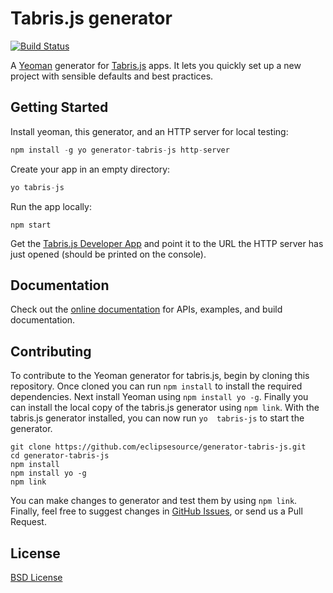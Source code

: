 # Tabris.js generator

[![Build Status](https://travis-ci.org/eclipsesource/generator-tabris-js.svg?branch=master)](https://travis-ci.org/eclipsesource/generator-tabris-js)

A [Yeoman](http://yeoman.io) generator for [Tabris.js](https://tabrisjs.com/) apps. It lets you quickly set up a new project with sensible defaults and best practices.

## Getting Started

Install yeoman, this generator, and an HTTP server for local testing:

```js
npm install -g yo generator-tabris-js http-server
```

Create your app in an empty directory:

```js
yo tabris-js
```

Run the app locally:

```
npm start
```

Get the [Tabris.js Developer App](https://tabrisjs.com/download) and point it to the URL the HTTP server has just opened (should be printed on the console).

## Documentation

Check out the [online documentation](https://tabrisjs.com/documentation/latest/) for APIs, examples, and build documentation.

## Contributing

To contribute to the Yeoman generator for tabris.js, begin by cloning this repository. Once cloned you can run `npm install` to install the required dependencies. Next install Yeoman using `npm install yo -g`. Finally you can install the local copy of the tabris.js generator using `npm link`. With the tabris.js generator installed, you can now run `yo  tabris-js` to start the generator.

```
git clone https://github.com/eclipsesource/generator-tabris-js.git
cd generator-tabris-js
npm install
npm install yo -g
npm link
```

You can make changes to generator and test them by using `npm link`. Finally, feel free to suggest changes in [GitHub Issues](https://github.com/eclipsesource/generator-tabris-js/issues), or send us a Pull Request.

## License

[BSD License](./LICENSE)
